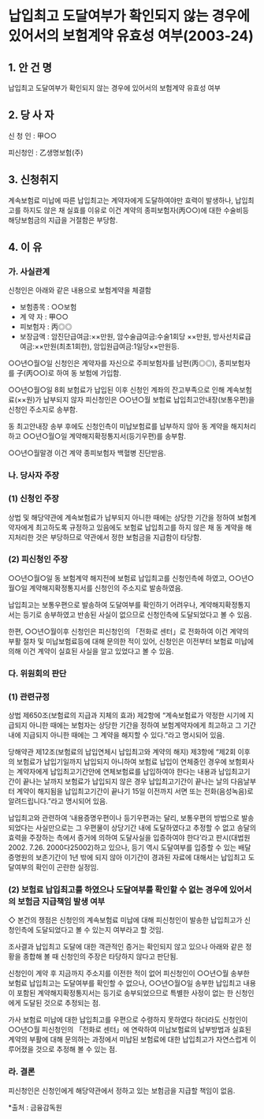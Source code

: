 # 납입최고 도달여부가 확인되지 않는 경우에 있어서의 보험계약 유효성 여부(2003-24)

## 1. 안 건 명
납입최고 도달여부가 확인되지 않는 경우에 있어서의 보험계약 유효성 여부

## 2. 당 사 자

신 청 인 : 甲○○ 

피신청인 : 乙생명보험(주) 

## 3. 신청취지

계속보험료 미납에 따른 납입최고는 계약자에게 도달하여야만 효력이 발생하나, 납입최고를 하지도 않은 채 실효를 이유로 이건 계약의 종피보험자(丙○○)에 대한 수술비등 해당보험금의 지급을 거절함은 부당함.
 
## 4. 이   유
### 가. 사실관계
신청인은 아래와 같은 내용으로 보험계약을 체결함   

- 보험종목 : ○○보험
- 계 약 자 : 甲○○
- 피보험자 : 丙◎◎
- 보장금액 : 암진단급여금:××만원, 암수술급여금:수술1회당 ××만원,    방사선치료급여금:××만원(최초1회한), 암입원급여금:1일당××만원등.

○○년○월○일 신청인은 계약자를 자신으로 주피보험자를 남편(丙◎◎), 종피보험자를 子(丙○○)로 하여 동 보험에 가입함.

○○년○월○일 8회 보험료가 납입된 이후 신청인 계좌의 잔고부족으로 인해 계속보험료(××원)가 납부되지 않자 피신청인은 ○○년○월 보험료 납입최고안내장(보통우편)을 신청인 주소지로 송부함.

동 최고안내장 송부 후에도 신청인측이 미납보험료를 납부하지 않아 동 계약을 해지처리하고 ○○년○월○일 계약해지확정통지서(등기우편)를 송부함.
 
○○년○월말경 이건 계약 종피보험자 백혈병 진단받음.


### 나. 당사자 주장

###  (1) 신청인 주장

상법 및 해당약관에 계속보험료가 납부되지 아니한 때에는 상당한 기간을 정하여 보험계약자에게 최고하도록 규정하고 있음에도 보험료 납입최고를 하지 않은 채 동 계약을 해지처리한 것은 부당하므로 약관에서 정한 보험금을 지급함이 타당함.

###  (2) 피신청인 주장

○○년○월○일 동 보험계약 해지전에 보험료 납입최고를 신청인측에 하였고, ○○년○월○일 계약해지확정통지서를 신청인의 주소지로 발송하였음.

납입최고는 보통우편으로 발송하여 도달여부를 확인하기 어려우나, 계약해지확정통지서는 등기로 송부하였고 반송된 사실이 없으므로 신청인측에 도달되었다고 볼 수 있음.

한편, ○○년○월이후 신청인은 피신청인의 「전화로 센터」로 전화하여 이건 계약의 부활 절차 및 미납보험료등에 대해 문의한 적이 있어, 신청인은 이전부터 보험료 미납에 의해 이건 계약이 실효된 사실을 알고 있었다고 볼 수 있음.


### 다. 위원회의 판단
### (1) 관련규정 

상법 제650조(보험료의 지급과 지체의 효과) 제2항에 “계속보험료가 약정한 시기에 지급되지 아니한 때에는 보험자는 상당한 기간을 정하여 보험계약자에게 최고하고 그 기간내에 지급되지 아니한 때에는 그 계약을 해지할 수 있다.”라고 명시되어 있음.

당해약관 제12조(보험료의 납입연체시 납입최고와 계약의 해지) 제3항에 “제2회 이후의 보험료가 납입기일까지 납입되지 아니하여 보험료 납입이 연체중인 경우에 보험회사는 계약자에게 납입최고기간안에 연체보험료를 납입하여야 한다는 내용과 납입최고기간이 끝나는 날까지 보험료가 납입되지 않은 경우 납입최고기간이 끝나는 날의 다음날부터 계약이 해지됨을 납입최고기간이 끝나기 15일 이전까지 서면 또는 전화(음성녹음)로 알려드립니다.”라고 명시되어 있음.

납입최고와 관련하여 ‘내용증명우편이나 등기우편과는 달리, 보통우편의 방법으로 발송되었다는 사실만으로는 그 우편물이 상당기간 내에 도달하였다고 추정할 수 없고 송달의 효력을 주장하는 측에서 증거에 의하여 도달사실을 입증하여야 한다’라고 판시(대법원 2002. 7.26. 2000다25002)하고 있으나, 등기 역시 도달여부를 입증할 수 있는 배달증명원의 보존기간이 1년 밖에 되지 않아 이기간이 경과된 자료에 대해서는 납입최고 도달여부의 확인이 곤란한 실정임.


### (2) 보험료 납입최고를 하였으나 도달여부를 확인할 수 없는 경우에 있어서의 보험금 지급책임 발생 여부

◇ 본건의 쟁점은 신청인의 계속보험료 미납에 대해 피신청인이 발송한 납입최고가 신청인측에 도달되었다고 볼 수 있는지 여부라고 할 것임.

조사결과 납입최고 도달에 대한 객관적인 증거는 확인되지 않고 있으나 아래와 같은 정황을 종합해 볼 때 신청인의 주장은 타당하지 않다고 판단됨. 

신청인이 계약 후 지금까지 주소지를 이전한 적이 없어 피신청인이 ○○년○월 송부한 보험료 납입최고는 도달여부를 확인할 수 없으나, ○○년○월○일 송부한 납입최고 내용이 포함된 계약해지확정통지서는 등기로 송부되었으므로 특별한 사정이 없는 한 신청인에게 도달된 것으로 추정되는 점.
        
가사 보험료 미납에 대한 납입최고를 우편으로 수령하지 못하였다 하더라도 신청인이 ○○년○월 피신청인의 「전화로 센터」에 연락하여 미납보험료의 납부방법과 실효된 계약의 부활에 대해 문의하는 과정에서 미납된 보험료에 대한 납입최고가 자연스럽게 이루어졌을 것으로 추정해 볼 수 있는 점.
         

### 라. 결론
피신청인은 신청인에게 해당약관에서 정하고 있는 보험금을 지급할 책임이 없음.

*출처 : 금융감독원
